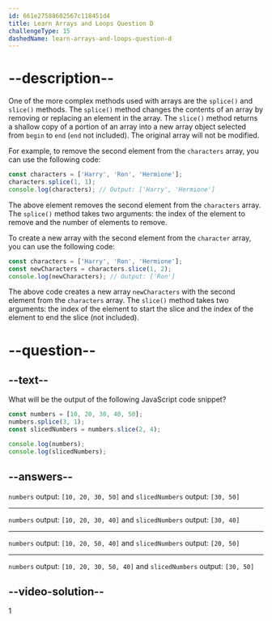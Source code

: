 ```yaml
---
id: 661e27588602567c118451d4
title: Learn Arrays and Loops Question D
challengeType: 15
dashedName: learn-arrays-and-loops-question-d
---
```

# --description--

One of the more complex methods used with arrays are the `splice()` and `slice()` methods. The `splice()` method changes the contents of an array by removing or replacing an element in the array. The `slice()` method returns a shallow copy of a portion of an array into a new array object selected from `begin` to `end` (`end` not included). The original array will not be modified.

For example, to remove the second element from the `characters` array, you can use the following code:

```javascript
const characters = ['Harry', 'Ron', 'Hermione'];
characters.splice(1, 1);
console.log(characters); // Output: ['Harry', 'Hermione']
```

The above element removes the second element from the `characters` array. The `splice()` method takes two arguments: the index of the element to remove and the number of elements to remove.


To create a new array with the second element from the `character` array, you can use the following code:

```javascript
const characters = ['Harry', 'Ron', 'Hermione'];
const newCharacters = characters.slice(1, 2);
console.log(newCharacters); // Output: ['Ron']
```

The above code creates a new array `newCharacters` with the second element from the `characters` array. The `slice()` method takes two arguments: the index of the element to start the slice and the index of the element to end the slice (not included).

# --question--

## --text--

What will be the output of the following JavaScript code snippet?


```javascript
const numbers = [10, 20, 30, 40, 50];
numbers.splice(3, 1);
const slicedNumbers = numbers.slice(2, 4);

console.log(numbers);
console.log(slicedNumbers);
```

## --answers--

`numbers` output: `[10, 20, 30, 50]` and `slicedNumbers` output: `[30, 50]`

---

`numbers` output: `[10, 20, 30, 40]` and `slicedNumbers` output: `[30, 40]`

---

`numbers` output: `[10, 20, 50, 40]` and `slicedNumbers` output: `[20, 50]`

---

`numbers` output: `[10, 20, 30, 50, 40]` and `slicedNumbers` output: `[30, 50]`

## --video-solution--

1
